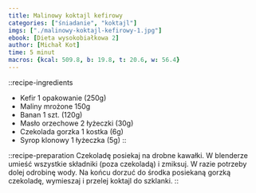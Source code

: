 ```yaml
---
title: Malinowy koktajl kefirowy
categories: ["śniadanie", "koktajl"]
imgs: ["./malinowy-koktajl-kefirowy-1.jpg"]
ebook: [Dieta wysokobiałkowa 2]
author: [Michał Kot]
time: 5 minut
macros: {kcal: 509.8, b: 19.8, t: 20.6, w: 56.4}
---
```


::recipe-ingredients
- Kefir 1 opakowanie (250g)
- Maliny mrożone 150g
- Banan 1 szt. (120g)
- Masło orzechowe 2 łyżeczki (30g)
- Czekolada gorzka 1 kostka (6g)
- Syrop klonowy 1 łyżeczka (5g)
::

::recipe-preparation
Czekoladę posiekaj na drobne kawałki. W blenderze umieść wszystkie składniki (poza czekoladą) i zmiksuj. W razie potrzeby dolej odrobinę wody. Na końcu dorzuć do środka posiekaną gorzką czekoladę, wymieszaj i przelej koktajl do szklanki.
::